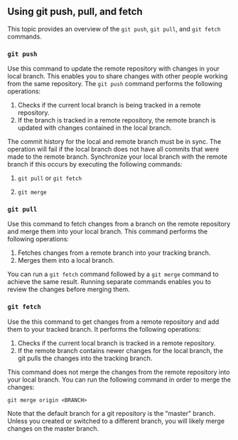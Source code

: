 ## Using git push, pull, and fetch
This topic provides an overview of the `git push`, `git pull`, and `git fetch` commands.

### `git push`
Use this command to update the remote repository with changes in your local branch. This enables you to share changes with other people working from the same repository. The `git push` command performs the following operations:

1. Checks if the current local branch is being tracked in a remote repository.  
1. If the branch is tracked in a remote repository, the remote branch is updated with changes contained in the local branch.

The commit history for the local and remote branch must be in sync. The operation will fail if the local branch does not have all commits that were made to the remote branch. Synchronize your local branch with the remote branch if this occurs by executing the following commands:

1. `git pull` or `git fetch`

1. `git merge`

### `git pull`
Use this command to fetch changes from a branch on the remote repository and merge them into your local branch. This command performs the following operations:

1. Fetches changes from a remote branch into your tracking branch.
1. Merges them into a local branch.

You can run a `git fetch` command followed by a `git merge` command to achieve the same result. Running separate commands enables you to review the changes before merging them.  

### `git fetch`
Use the this command to get changes from a remote repository and add them to your tracked branch. It performs the following operations:

1. Checks if the current local branch is tracked in a remote repository.
1. If the remote branch contains newer changes for the local branch, the git pulls the changes into the tracking branch.

This command does not merge the changes from the remote repository into your local branch. You can run the following command in order to merge the changes:  

`git merge origin <BRANCH>`

Note that the default branch for a git repository is the "master" branch. Unless you created or switched to a different branch, you will likely merge changes on the master branch.
